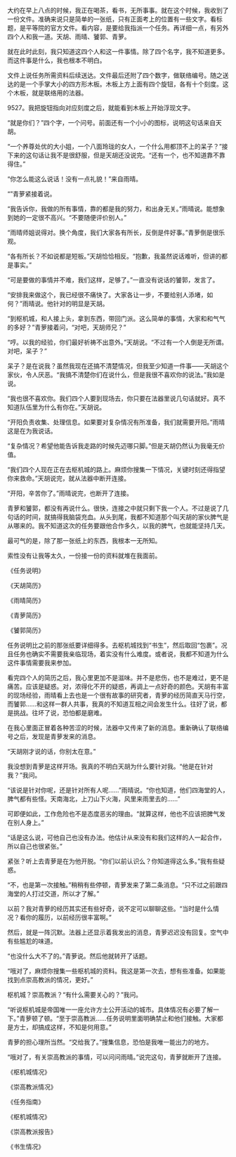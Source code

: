 大约在早上八点的时候，我正在喝茶，看书，无所事事。就在这个时候，我收到了一份文件。准确来说只是简单的一张纸，只有正面考上的位置有一些文字。看标题，是平等院的官方文件。看内容，是要给我指派一个任务。再详细一点，有另外四个人和我一道。天胡、雨晴、饕郭、青萝。

就在此时此刻，我只知道这四个人和这一件事情。除了四个名字，我不知道更多。而这件事是什么，我也根本不明白。

文件上说任务所需资料后续送达。文件最后还附了四个数字，做联络编号。随之送达的是一个手掌大小的四方形木板。木板上方上面有四个旋钮，各有十个刻度。这个木板，就是联络用的法器。

9527。我把旋钮指向对应刻度之后，就能看到木板上开始浮现文字。

“就是你们？”四个字，一个问号。前面还有一个小小的图标，说明这句话来自天胡。

“一个养尊处优的大小姐，一个八面玲珑的女人，一个什么用都顶不上的呆子？”接下来的这句话让我不是很舒服，但是天胡还没说完。“还有一个，也不知道靠不靠得住。”

“你怎么能这么说话！没有一点礼貌！”来自雨晴。

“”青萝紧接着说。

“我告诉你，我做的所有事情，靠的都是我的努力，和出身无关。”雨晴说。能想象到她的一定很不高兴。“不要随便评价别人。”

“雨晴师姐说得对。换个角度，我们大家各有所长，反倒是件好事。”青萝倒是很乐观。

“各有所长？不如说都是短板。”天胡恰恰相反。“抱歉，我虽然说话难听，但讲的都是事实。”

“可是要做的事情并不难，我们这样，足够了。”一直没有说话的饕郭，发言了。

“安排我来做这个，我已经很不痛快了。大家各让一步，不要给别人添堵，如何？”雨晴说。他针对的明显是天胡。

“到枢机城，和人接上头，拿到东西，带回门派。这么简单的事情，大家和和气气的多好？”青萝接着问，“对吧，天胡师兄？”

“哼。以我的经验，你们最好祈祷不出意外。”天胡说。“不过有一个人倒是无所谓。对吧，呆子？”

呆子？是在说我？虽然我现在还搞不清楚情况，但我至少知道一件事——天胡这个家伙，令人厌恶。“我搞不清楚你们在说什么，但是我很不喜欢你的说法。”我如是说。

“我也很不喜欢你。我们四个人要到现场去，你只要在法器里说几句话就好。真不知道队伍里为什么有你在。”天胡说。

“开阳负责收集、处理信息。如果要对复杂情况有所准备，我们就需要开阳。”雨晴这是在为我说话。

“复杂情况？希望他能告诉我走路的时候先迈哪只脚。”但是天胡仍然认为我毫无价值。

“我们四个人现在正在去枢机城的路上。麻烦你搜集一下情况，关键时刻还得指望你来救命。”天胡说完，就从法器中断开连接。

“开阳，辛苦你了。”雨晴说完，也断开了连接。

青萝和饕郭，都没有再说什么。很快，连接之中就只剩下我一个人。不过是说了几句话的时间，就搞得我脑袋充血。从头到尾，我都不知道那个叫天胡的家伙脾气是从哪来的。我不知道这次的任务要跟他合作多久，以我的脾气，也就能坚持几天。

最可气的是，除了那一张纸上的东西，我根本一无所知。

索性没有让我等太久，一份接一份的资料就堆在我面前。

《任务说明》

《天胡简历》

《雨晴简历》

《青萝简历》

《饕郭简历》

任务说明比之前的那张纸要详细得多。去枢机城找到“书生”，然后取回“包裹”。况且任务也确实不需要我亲临现场，着实没有什么难度。或者说，我都不知道为什么这件事情需要我来参加。

看完四个人的简历之后，我心里更加不是滋味。并不是悲伤，也不是难过，更不是痛苦。应该是疑惑。对，浓得化不开的疑惑，再调上一点好奇的颜色。天胡有丰富的现场经验，雨晴看上去也是一个很有故事的研究者，青萝的经历简直天马行空，而饕郭……和这样一群人共事，我真的不知道互相之间会发生什么。往好了说，都是挑战。往坏了说，恐怕都是磨难。

在我心里面正冒着各种苦涩的时候，法器中又传来了新的消息。重新确认了联络编号之后，发现是青萝发来的消息。

“天胡刚才说的话，你别太在意。”

我没想到青萝是这样开场。我真的不明白天胡为什么要针对我。“他是在针对我？”我问。

“该说是针对你呢，还是针对所有人呢……”雨晴说。“你也知道，他们四海堂的人，脾气都有些怪。天南海北，上刀山下火海，风里来雨里去的……”

可即便如此，工作危险也不是态度恶劣的理由。“就算这样，他也不应该把脾气发在别人身上。”

“话是这么说，可他自己也没有办法。他估计从来没有和我们这样的人一起合作，所以自己也很紧张。”

紧张？听上去青萝是在为他开脱。“你们以前认识么？你知道得这么多。”我有些疑惑。

“不，也是第一次接触。”稍稍有些停顿，青萝发来了第二条消息。“只不过之前跟四海堂的人打过交道，所以才了解。”

以前？我对青萝的经历其实还有些好奇，说不定可以聊聊这些。“当时是什么情况？看你的履历，以前经历很丰富啊。”

然后，就是一阵沉默。法器上还显示着我发出的消息，青萝迟迟没有回复。空气中有些尴尬的味道。

“也没什么大不了的。”青萝说。然后他就转开了话题。

“哦对了，麻烦你搜集一些枢机城的资料。我这是第一次去，想有些准备。如果能找到点崇高教派的情况，更好。”

枢机城？崇高教派？“有什么需要关心的？”我问。

“听说枢机城是帝国唯一一座允许方士公开活动的城市。具体情况有必要了解一下。”青萝顿了顿。“至于崇高教派……任务说明里面明确禁止和他们接触。大家都是方士，却搞成这样，不知是何用意。”

青萝的担心理所当然。“交给我了。”搜集信息，恐怕是我唯一能出力的地方。

“哦对了，有关崇高教派的事情，可以问问雨晴。”说完这句，青萝就断开了连接。

《枢机城情况》

《崇高教派情况》


《任务指南》

《枢机城情况》

《崇高教派报告》

《书生情况》


